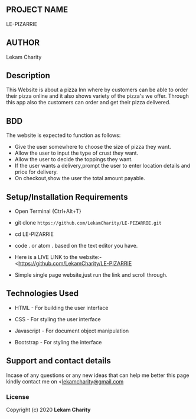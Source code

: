 ## PROJECT NAME
LE-PIZARRIE

## AUTHOR
Lekam Charity

## Description
This Website is about a pizza Inn where by customers can be able to order their pizza online and it also shows variety of the pizza's we offer. Through this app also the customers can order and get their pizza delivered.

## BDD
The website is expected to function as follows:
* Give the user somewhere to choose the size of pizza they want.
* Allow the user to input the type of crust they want.
* Allow the user to decide the toppings they want.
* If the user wants a delivery,prompt the user to enter location details and price for delivery.
* On checkout,show the user the total amount payable.

## Setup/Installation Requirements

*  Open Terminal {Ctrl+Alt+T}

* git clone ```https://github.com/LekamCharity/LE-PIZARRIE.git```

* cd LE-PIZARRIE

* code . or atom . based on the text editor you have.

*  Here is a LIVE LINK to the website:- <https://github.com/LekamCharity/LE-PIZARRIE

*  Simple single page website,just run the link and scroll through.

## Technologies Used
* HTML - For building the user interface

* CSS - For styling the user interface

* Javascript - For document object manipulation

* Bootstrap - For styling the interface

## Support and contact details
 Incase of any questions or any new ideas that can help me better this page kindly contact me on  <lekamcharity@gmail.com

  ### License
Copyright (c) 2020 **Lekam Charity**
